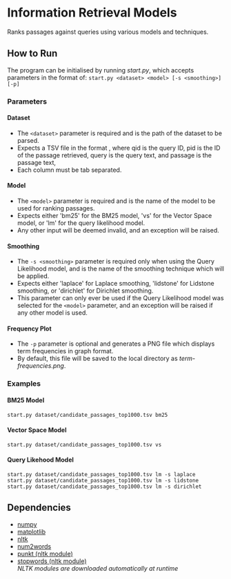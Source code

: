 # Information Retrieval Models
Ranks passages against queries using various models and techniques.

## How to Run
The program can be initialised by running *start.py*, which accepts parameters in the format of:
`start.py <dataset> <model> [-s <smoothing>] [-p]`
### Parameters
#### Dataset
- The `<dataset>` parameter is required and is the path of the dataset to be parsed.
- Expects a TSV file in the format *<qid pid query passage>*, where qid is the query ID, pid is the 
  ID of the passage retrieved, query is the query text, and passage is the passage text, 
- Each column must be tab separated.
#### Model
- The `<model>` parameter is required and is the name of the model to be used for ranking passages.
- Expects either 'bm25' for the BM25 model, 'vs' for the Vector Space model, or 'lm' for the query 
  likelihood model.
- Any other input will be deemed invalid, and an exception will be raised.
#### Smoothing
- The `-s <smoothing>` parameter is required only when using the Query Likelihood model, and is 
  the name of the smoothing technique which will be applied.
- Expects either 'laplace' for Laplace smoothing, 'lidstone' for Lidstone smoothing, or 'dirichlet' 
  for Dirichlet smoothing.
- This parameter can only ever be used if the Query Likelihood model was selected for the `<model>` 
  parameter, and an exception will be raised if any other model is used.
#### Frequency Plot
- The `-p` parameter is optional and generates a PNG file which displays term frequencies in graph 
  format.
- By default, this file will be saved to the local directory as *term-frequencies.png*.

### Examples
#### BM25 Model
`start.py dataset/candidate_passages_top1000.tsv bm25`
#### Vector Space Model
`start.py dataset/candidate_passages_top1000.tsv vs`
#### Query Likehood Model
`start.py dataset/candidate_passages_top1000.tsv lm -s laplace`  
`start.py dataset/candidate_passages_top1000.tsv lm -s lidstone`  
`start.py dataset/candidate_passages_top1000.tsv lm -s dirichlet`  

## Dependencies
- [numpy](https://pypi.org/project/numpy/)
- [matplotlib](https://pypi.org/project/matplotlib/)
- [nltk](https://pypi.org/project/nltk/)
- [num2words](https://pypi.org/project/num2words/)
- [punkt (nltk module)](http://www.nltk.org/api/nltk.tokenize.html?highlight=punkt)
- [stopwords (nltk module)](https://www.nltk.org/api/nltk.corpus.html)  
*NLTK modules are downloaded automatically at runtime*
